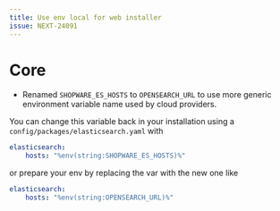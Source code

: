 ```yaml
---
title: Use env local for web installer
issue: NEXT-24091
---
```


# Core

* Renamed `SHOPWARE_ES_HOSTS` to `OPENSEARCH_URL` to use more generic environment variable name used by cloud providers.

You can change this variable back in your installation using a `config/packages/elasticsearch.yaml` with

```yaml
elasticsearch:
    hosts: "%env(string:SHOPWARE_ES_HOSTS)%"
```

or prepare your env by replacing the var with the new one like

```yaml
elasticsearch:
    hosts: "%env(string:OPENSEARCH_URL)%"
```
